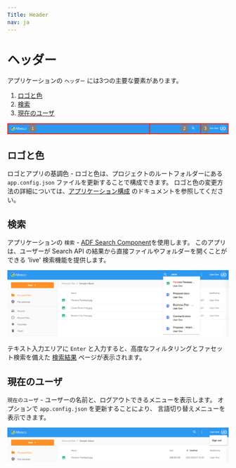 ```yaml
---
Title: Header
nav: ja
---
```


# ヘッダー

アプリケーションの `ヘッダー` には3つの主要な要素があります。

1. [ロゴと色](#ロゴと色)
2. [検索](#検索)
3. [現在のユーザ](#現在のユーザ)

![Header](../images/header.png)

## ロゴと色

ロゴとアプリの基調色 - ロゴと色は、プロジェクトのルートフォルダーにある
`app.config.json` ファイルを更新することで構成できます。
ロゴと色の変更方法の詳細については、[アプリケーション構成](/getting-started/configuration) のドキュメントを参照してください。

## 検索

アプリケーションの `検索` - [ADF Search Component](https://www.alfresco.com/abn/adf/docs/content-services/components/search.component/)を使用します。
このアプリは、ユーザーが Search API の結果から直接ファイルやフォルダーを開くことができる
'live' 検索機能を提供します。

![検索入力](../images/search.png)

テキスト入力エリアに `Enter` と入力すると、高度なフィルタリングとファセット検索を備えた
[検索結果](/features/search-results) ページが表示されます。

## 現在のユーザ

`現在のユーザ` -
ユーザーの名前と、ログアウトできるメニューを表示します。
オプションで `app.config.json` を更新することにより、
言語切り替えメニューを表示できます。

![現在のユーザ](../images/current-user.png)
